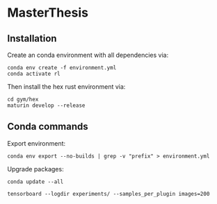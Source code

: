 # MasterThesis

## Installation
Create an conda environment with all dependencies via:

```
conda env create -f environment.yml
conda activate rl
```

Then install the hex rust environment via:

```
cd gym/hex
maturin develop --release
```

## Conda commands

Export environment:

```
conda env export --no-builds | grep -v "prefix" > environment.yml
```

Upgrade packages:

```
conda update --all
```

```
tensorboard --logdir experiments/ --samples_per_plugin images=200
```